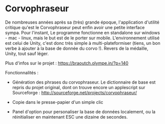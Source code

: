 # Corvophraseur

De nombreuses années après sa (très) grande époque, l'application d'utilité critique qu'est le Corvophraseur peut enfin avoir une petite interface sympa.
Pour l'instant, Le programme fonctionne en standalone sur windows - mac - linux, mais le but est de le porter sur mobile. L'environnement utilisé est celui de Unity, c'est donc très simple à multi-plateformiser (tiens, un bon verbe à ajouter à la base de donnée du corvo !).
Revers de la médaille, Unity, tout sauf léger.

Plus d'infos sur le projet : https://braoutch.olympe.in/?p=140

Fonctionnalités :

 - Génération des phrases du corvophraseur. Le dictionnaire de base est repris du projet original, dont on trouve encore un applescript sur Sourceforge :
 http://sourceforge.net/projects/corvophraseur/
 
 - Copie dans le presse-papier d'un simple clic
 
 - Panel d'option pour personaliser la base de données localement, ou la réinitialiser en maintenant ESC une dizaine de secondes.
